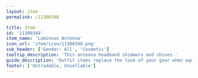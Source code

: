 ```yaml
---
layout: item
permalink: /11300348

title: Item
id: '11300348'
item_name: 'Luminous Antenna'
icon_url: 'item/icon/11300348.png'
sub_header: ['Gender: All', 'Cosmetic']
tooltip_description: 'This antenna headband shimmers and shines.'
guide_description: 'Outfit items replace the look of your gear when equipped.'
footer: ['Untradable, Unsellable']
---
```

